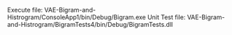 Execute file: 
   VAE-Bigram-and-Histrogram/ConsoleApp1/bin/Debug/Bigram.exe
Unit Test file:
   VAE-Bigram-and-Histrogram/BigramTests4/bin/Debug/BigramTests.dll
